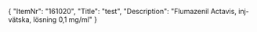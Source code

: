 {
  "ItemNr": "161020",
  "Title": "test",
  "Description": "Flumazenil Actavis, inj-vätska, lösning 0,1 mg/ml"
}